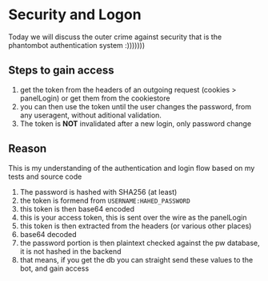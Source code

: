 # Security and Logon
Today we will discuss the outer crime against security that is the phantombot authentication system :)))))))

## Steps to gain access
1. get the token from the headers of an outgoing request (cookies > panelLogin) or get them from the cookiestore
2. you can then use the token until the user changes the password, from any useragent, without aditional validation.
3. The token is **NOT** invalidated after a new login, only password change

## Reason
This is my understanding of the authentication and login flow based on my tests and source code
1. The password is hashed with SHA256 (at least)
2. the token is formend from `USERNAME:HAHED_PASSWORD`
3. this token is then base64 encoded
4. this is your access token, this is sent over the wire as the panelLogin
5. this token is then extracted from the headers (or various other places)
6. base64 decoded
7. the password portion is then plaintext checked against the pw database, it is not hashed in the backend
8. that means, if you get the db you can straight send these values to the bot, and gain access